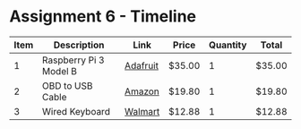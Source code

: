 # Assignment 6 - Timeline
| Item | Description | Link | Price | Quantity | Total |
| --- | --- | --- | --- | --- | --- |
| 1 | Raspberry Pi 3 Model B | [Adafruit](https://www.adafruit.com/product/3055?src=raspberrypi) |  $35.00  |  1  | $35.00 |
| 2 | OBD to USB Cable | [Amazon](https://www.amazon.com/VINT-TT55502-modified-Windows-ELMconfig-compatible/dp/B01N18TOFB/ref=pd_ybh_a_sccl_24/138-3074589-9575466?pd_rd_w=fI3nz&content-id=amzn1.sym.67f8cf21-ade4-4299-b433-69e404eeecf1&pf_rd_p=67f8cf21-ade4-4299-b433-69e404eeecf1&pf_rd_r=ZVSZKF7BPYBNT7ME6T6D&pd_rd_wg=P6kCC&pd_rd_r=aa09f1cf-4e89-4448-bf70-1bf0984afb0f&pd_rd_i=B01N18TOFB&psc=1) | $19.80 | 1 | $19.80 |
| 3 | Wired Keyboard | [Walmart](https://www.walmart.com/ip/onn-USB-Computer-Keyboard-with-104-Keys-5-ft-Cable-Windows-and-Mac-compatible/409947474?athbdg=L1200) | $12.88 | 1 | $12.88 |
